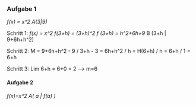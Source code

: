 ### Aufgabe 1
*f(x) = x^2   A(3|9)*

Schritt 1:
*f(x) = x^2*
*f(3+h) = (3+h)^2*
*f (3+h) = h^2+6h+9*
B (3+h | 9+6h+h^2)

Schritt 2:
M = 9+6h+h^2 - 9 / 3+h - 3 =
6h+h^2 / h =
H(6+h) / h =
6+h / 1 = 6+h

Schritt 3:
Lim 6+h = 6+0 = 2 —> m=6

#### Aufgabe 2
*f(x)=x^2 A( a | f(a) )*